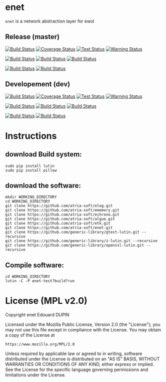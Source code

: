enet
=====

`enet` is a network abstraction layer for ewol

Release (master)
----------------

[![Build Status](https://travis-ci.org/atria-soft/enet.svg?branch=master)](https://travis-ci.org/atria-soft/enet)
[![Coverage Status](http://atria-soft.com/ci/coverage/atria-soft/enet.svg?branch=master)](http://atria-soft.com/ci/atria-soft/enet)
[![Test Status](http://atria-soft.com/ci/test/atria-soft/enet.svg?branch=master)](http://atria-soft.com/ci/atria-soft/enet)
[![Warning Status](http://atria-soft.com/ci/warning/atria-soft/enet.svg?branch=master)](http://atria-soft.com/ci/atria-soft/enet)

[![Build Status](http://atria-soft.com/ci/build/atria-soft/enet.svg?branch=master&tag=Linux)](http://atria-soft.com/ci/atria-soft/enet)
[![Build Status](http://atria-soft.com/ci/build/atria-soft/enet.svg?branch=master&tag=MacOs)](http://atria-soft.com/ci/atria-soft/enet)
[![Build Status](http://atria-soft.com/ci/build/atria-soft/enet.svg?branch=master&tag=Mingw)](http://atria-soft.com/ci/atria-soft/enet)

[![Build Status](http://atria-soft.com/ci/build/atria-soft/enet.svg?branch=master&tag=Android)](http://atria-soft.com/ci/atria-soft/enet)
[![Build Status](http://atria-soft.com/ci/build/atria-soft/enet.svg?branch=master&tag=IOs)](http://atria-soft.com/ci/atria-soft/enet)

Developement (dev)
------------------

[![Build Status](https://travis-ci.org/atria-soft/enet.svg?branch=dev)](https://travis-ci.org/atria-soft/enet)
[![Coverage Status](http://atria-soft.com/ci/coverage/atria-soft/enet.svg?branch=dev)](http://atria-soft.com/ci/atria-soft/enet)
[![Test Status](http://atria-soft.com/ci/test/atria-soft/enet.svg?branch=dev)](http://atria-soft.com/ci/atria-soft/enet)
[![Warning Status](http://atria-soft.com/ci/warning/atria-soft/enet.svg?branch=dev)](http://atria-soft.com/ci/atria-soft/enet)

[![Build Status](http://atria-soft.com/ci/build/atria-soft/enet.svg?branch=dev&tag=Linux)](http://atria-soft.com/ci/atria-soft/enet)
[![Build Status](http://atria-soft.com/ci/build/atria-soft/enet.svg?branch=dev&tag=MacOs)](http://atria-soft.com/ci/atria-soft/enet)
[![Build Status](http://atria-soft.com/ci/build/atria-soft/enet.svg?branch=dev&tag=Mingw)](http://atria-soft.com/ci/atria-soft/enet)

[![Build Status](http://atria-soft.com/ci/build/atria-soft/enet.svg?branch=dev&tag=Android)](http://atria-soft.com/ci/atria-soft/enet)
[![Build Status](http://atria-soft.com/ci/build/atria-soft/enet.svg?branch=dev&tag=IOs)](http://atria-soft.com/ci/atria-soft/enet)


Instructions
============

download Build system:
----------------------

	sudo pip install lutin
	sudo pip install pillow

download the software:
----------------------

	mkdir WORKING_DIRECTORY
	cd WORKING_DIRECTORY
	git clone https://github.com/atria-soft/elog.git
	git clone https://github.com/atria-soft/ememory.git
	git clone https://github.com/atria-soft/echrono.git
	git clone https://github.com/atria-soft/algue.git
	git clone https://github.com/atria-soft/etk.git
	git clone https://github.com/atria-soft/enet.git
	git clone https://github.com/generic-library/gtest-lutin.git --recursive
	git clone https://github.com/generic-library/z-lutin.git --recursive
	git clone https://github.com/generic-library/openssl-lutin.git --recursive

Compile software:
-----------------

	cd WORKING_DIRECTORY
	lutin -C -P enet-test?build?run


License (MPL v2.0)
=====================
Copyright enet Edouard DUPIN

Licensed under the Mozilla Public License, Version 2.0 (the "License");
you may not use this file except in compliance with the License.
You may obtain a copy of the License at

    https://www.mozilla.org/MPL/2.0

Unless required by applicable law or agreed to in writing, software
distributed under the License is distributed on an "AS IS" BASIS,
WITHOUT WARRANTIES OR CONDITIONS OF ANY KIND, either express or implied.
See the License for the specific language governing permissions and
limitations under the License.

